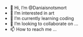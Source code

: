 - 👋 Hi, I’m @Daniaisnotsmort
- 👀 I’m interested in art
- 🌱 I’m currently learning coding
- 💞️ I’m looking to collaborate on ...
- 📫 How to reach me ...

<!---
Daniaisnotsmort/Daniaisnotsmort is a ✨ special ✨ repository because its `README.md` (this file) appears on your GitHub profile.
You can click the Preview link to take a look at your changes.
--->
